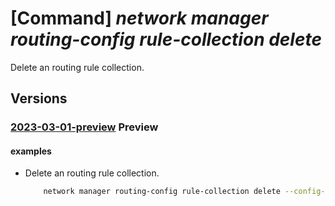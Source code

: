 # [Command] _network manager routing-config rule-collection delete_

Delete an routing rule collection.

## Versions

### [2023-03-01-preview](/Resources/mgmt-plane/L3N1YnNjcmlwdGlvbnMve30vcmVzb3VyY2Vncm91cHMve30vcHJvdmlkZXJzL21pY3Jvc29mdC5uZXR3b3JrL25ldHdvcmttYW5hZ2Vycy97fS9yb3V0aW5nY29uZmlndXJhdGlvbnMve30vcnVsZWNvbGxlY3Rpb25zL3t9/2023-03-01-preview.xml) **Preview**

<!-- mgmt-plane /subscriptions/{}/resourcegroups/{}/providers/microsoft.network/networkmanagers/{}/routingconfigurations/{}/rulecollections/{} 2023-03-01-preview -->

#### examples

- Delete an routing rule collection.
    ```bash
        network manager routing-config rule-collection delete --config-name TestNetworkManagerConfig --manager-name TestNetworkManager --name TestNetworkManagerCollection --resource-group "rg1 -y
    ```
